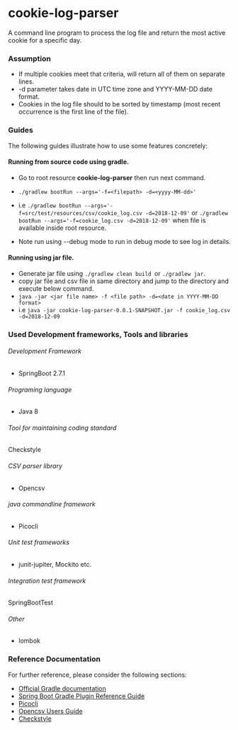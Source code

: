 # cookie-log-parser
A command line program to process the log file and return the most active
cookie for a specific day.

### Assumption

* If multiple cookies meet that criteria, will return all of them on separate lines.
* -d parameter takes date in UTC time zone and YYYY-MM-DD date format.
* Cookies in the log file should to be sorted by timestamp (most recent occurrence is the first line of the file).

### Guides

The following guides illustrate how to use some features concretely:
#### Running from source code using gradle.
* Go to root resource **cookie-log-parser** then run next command.
* `./gradlew bootRun --args='-f=<filepath> -d=<yyyy-MM-dd>'`
* i.e `./gradlew bootRun --args='-f=src/test/resources/csv/cookie_log.csv -d=2018-12-09'`
  or ` ./gradlew bootRun --args='-f=cookie_log.csv -d=2018-12-09' ` when file is available inside root resource.

* Note run using --debug mode to run in debug mode to see log in details. 

#### Running using jar file.
* Generate jar file using `./gradlew clean build `or `./gradlew jar`.
* copy jar file and csv file in same directory and jump to the directory and execute below command.
* `java -jar <jar file name> -f <file path> -d=<date in YYYY-MM-DD format>`
* i.e `java -jar cookie-log-parser-0.0.1-SNAPSHOT.jar -f cookie_log.csv -d=2018-12-09`

### Used Development frameworks, Tools and libraries
###### Development Framework
* SpringBoot 2.7.1
###### Programing language
* Java 8
###### Tool for maintaining coding standard
Checkstyle
######  CSV parser library
* Opencsv 
######  java commandline framework
* Picocli 
######  Unit test frameworks  
* junit-jupiter, Mockito etc.
######  Integration test framework
SpringBootTest
###### Other 
* lombok

### Reference Documentation

For further reference, please consider the following sections:

* [Official Gradle documentation](https://docs.gradle.org)
* [Spring Boot Gradle Plugin Reference Guide](https://docs.spring.io/spring-boot/docs/2.7.1/gradle-plugin/reference/html/)
* [Picocli](https://picocli.info/#_spring_boot_example)
* [Opencsv Users Guide](http://opencsv.sourceforge.net/)
* [Checkstyle](https://checkstyle.sourceforge.io/)

